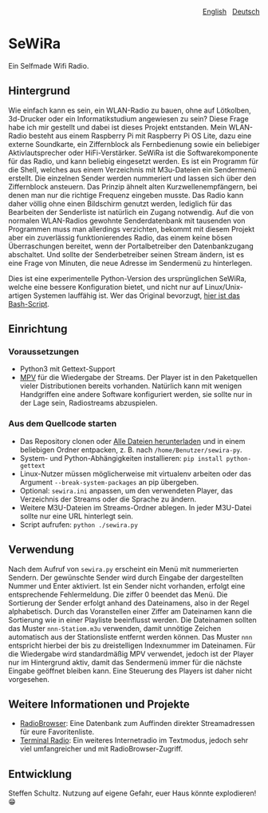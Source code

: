 <p align="right"><a href="README.md">English</a> &nbsp; <a href="README-de.md">Deutsch</a></p>

# SeWiRa
Ein Selfmade Wifi Radio.

## Hintergrund

Wie einfach kann es sein, ein WLAN-Radio zu bauen, ohne auf Lötkolben, 3d-Drucker oder ein Informatikstudium angewiesen zu sein? Diese Frage habe ich mir gestellt und dabei ist dieses Projekt entstanden. Mein WLAN-Radio besteht aus einem Raspberry Pi mit Raspberry Pi OS Lite, dazu eine externe Soundkarte, ein Ziffernblock als Fernbedienung sowie ein beliebiger Aktivlautsprecher oder HiFi-Verstärker. SeWiRa ist die Softwarekomponente für das Radio, und kann beliebig eingesetzt werden. Es ist ein Programm für die Shell, welches aus einem Verzeichnis mit M3u-Dateien ein Sendermenü erstellt. Die einzelnen Sender werden nummeriert und lassen sich über den Ziffernblock ansteuern. Das Prinzip ähnelt alten Kurzwellenempfängern, bei denen man nur die richtige Frequenz eingeben musste. Das Radio kann daher völlig ohne einen Bildschirm genutzt werden, lediglich für das Bearbeiten der Senderliste ist natürlich ein Zugang notwendig. Auf die von normalen WLAN-Radios gewohnte Senderdatenbank mit tausenden von Programmen muss man allerdings verzichten, bekommt mit diesem Projekt aber ein zuverlässig funktionierendes Radio, das einem keine bösen Überraschungen bereitet, wenn der Portalbetreiber den Datenbankzugang abschaltet. Und sollte der Senderbetreiber seinen Stream ändern, ist es eine Frage von Minuten, die neue Adresse im Sendermenü zu hinterlegen. 

Dies ist eine experimentelle Python-Version des ursprünglichen SeWiRa, welche eine bessere Konfiguration bietet, und nicht nur auf Linux/Unix-artigen Systemen lauffähig ist. Wer das Original bevorzugt, [hier ist das Bash-Script](https://github.com/schulle4u/sewira). 

## Einrichtung

### Voraussetzungen

* Python3 mit Gettext-Support
* [MPV](https://mpv.io/) für die Wiedergabe der Streams. Der Player ist in den Paketquellen vieler Distributionen bereits vorhanden. Natürlich kann mit wenigen Handgriffen eine andere Software konfiguriert werden, sie sollte nur in der Lage sein, Radiostreams abzuspielen.

### Aus dem Quellcode starten

* Das Repository clonen oder [Alle Dateien herunterladen](https://github.com/schulle4u/sewira-py/archive/refs/heads/main.zip) und in einem beliebigen Ordner entpacken, z. B. nach `/home/Benutzer/sewira-py`. 
* System- und Python-Abhängigkeiten installieren: `pip install python-gettext`
* Linux-Nutzer müssen möglicherweise mit virtualenv arbeiten oder das Argument `--break-system-packages` an pip übergeben. 
* Optional: `sewira.ini` anpassen, um den verwendeten Player, das Verzeichnis der Streams oder die Sprache zu ändern.
* Weitere M3U-Dateien im Streams-Ordner ablegen. In jeder M3U-Datei sollte nur eine URL hinterlegt sein. 
* Script aufrufen: `python ./sewira.py`

## Verwendung

Nach dem Aufruf von `sewira.py` erscheint ein Menü mit nummerierten Sendern. Der gewünschte Sender wird durch Eingabe der dargestellten  Nummer und Enter aktiviert. Ist ein Sender nicht vorhanden, erfolgt eine entsprechende Fehlermeldung. Die ziffer 0 beendet das Menü. Die Sortierung der Sender erfolgt anhand des  Dateinamens, also in der Regel alphabetisch. Durch das Voranstellen einer Ziffer am Dateinamen kann die Sortierung wie in einer Playliste beeinflusst werden. Die Dateinamen sollten das Muster `nnn-Statiom.m3u` verwenden, damit unnötige Zeichen automatisch aus der Stationsliste entfernt werden können. Das Muster `nnn` entspricht hierbei der bis zu dreistelligen Indexnummer im Dateinamen. Für die Wiedergabe wird standardmäßig MPV verwendet, jedoch ist der Player nur im Hintergrund aktiv, damit das Sendermenü immer für die nächste Eingabe geöffnet bleiben kann. Eine Steuerung des Players ist daher nicht vorgesehen. 

## Weitere Informationen und Projekte

* [RadioBrowser](https://radio-browser.info): Eine Datenbank zum Auffinden direkter Streamadressen für eure Favoritenliste.
* [Terminal Radio](https://github.com/shinokada/tera): Ein weiteres Internetradio im Textmodus, jedoch sehr viel umfangreicher und mit RadioBrowser-Zugriff. 

## Entwicklung

Steffen Schultz. Nutzung auf eigene Gefahr, euer Haus könnte explodieren! 😁
